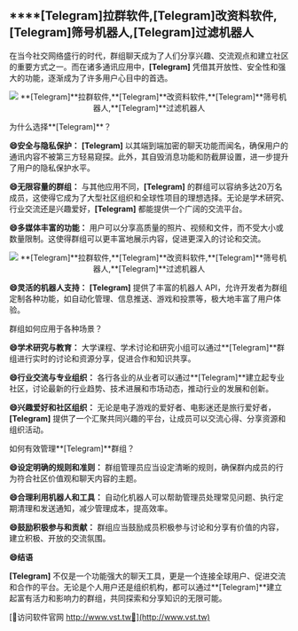 ## ****[Telegram]**拉群软件,**[Telegram]**改资料软件,**[Telegram]**筛号机器人,**[Telegram]**过滤机器人**

在当今社交网络盛行的时代，群组聊天成为了人们分享兴趣、交流观点和建立社区的重要方式之一。而在诸多通讯应用中，**[Telegram]** 凭借其开放性、安全性和强大的功能，逐渐成为了许多用户心目中的首选。

 <center><img src="https://vst.tw/MP4/tuiguang/png/1.png" alt="**[Telegram]**拉群软件,**[Telegram]**改资料软件,**[Telegram]**筛号机器人,**[Telegram]**过滤机器人"></center>

为什么选择**[Telegram]**？

**😄安全与隐私保护：**
**[Telegram]** 以其端到端加密的聊天功能而闻名，确保用户的通讯内容不被第三方轻易窥探。此外，其自毁消息功能和防截屏设置，进一步提升了用户的隐私保护水平。

**😄无限容量的群组：**
与其他应用不同，**[Telegram]** 的群组可以容纳多达20万名成员，这使得它成为了大型社区组织和全球性项目的理想选择。无论是学术研究、行业交流还是兴趣爱好，**[Telegram]** 都能提供一个广阔的交流平台。

**😄多媒体丰富的功能：**
用户可以分享高质量的照片、视频和文件，而不受大小或数量限制。这使得群组可以更丰富地展示内容，促进更深入的讨论和交流。

 <center><img src="https://vst.tw/MP4/tuiguang/png/6.png" alt="**[Telegram]**拉群软件,**[Telegram]**改资料软件,**[Telegram]**筛号机器人,**[Telegram]**过滤机器人"></center>

**😄灵活的机器人支持：**
**[Telegram]** 提供了丰富的机器人 API，允许开发者为群组定制各种功能，如自动化管理、信息推送、游戏和投票等，极大地丰富了用户体验。

群组如何应用于各种场景？

**😄学术研究与教育：**
大学课程、学术讨论和研究小组可以通过**[Telegram]**群组进行实时的讨论和资源分享，促进合作和知识共享。

**😄行业交流与专业组织：**
各行各业的从业者可以通过**[Telegram]**建立起专业社区，讨论最新的行业趋势、技术进展和市场动态，推动行业的发展和创新。

**😄兴趣爱好和社区组织：**
无论是电子游戏的爱好者、电影迷还是旅行爱好者，**[Telegram]** 提供了一个汇聚共同兴趣的平台，让成员可以交流心得、分享资源和组织活动。

如何有效管理**[Telegram]**群组？

**😄设定明确的规则和准则：**
群组管理员应当设定清晰的规则，确保群内成员的行为符合社区价值观和聊天内容的主题。

**😄合理利用机器人和工具：**
自动化机器人可以帮助管理员处理常见问题、执行定期清理和发送通知，减少管理成本，提高效率。

**😄鼓励积极参与和贡献：**
群组应当鼓励成员积极参与讨论和分享有价值的内容，建立积极、开放的交流氛围。

**😄结语**

**[Telegram]** 不仅是一个功能强大的聊天工具，更是一个连接全球用户、促进交流和合作的平台。无论是个人用户还是组织机构，都可以通过**[Telegram]**建立起富有活力和影响力的群组，共同探索和分享知识的无限可能。


[👻访问软件官网 http://www.vst.tw👻](http://www.vst.tw)
